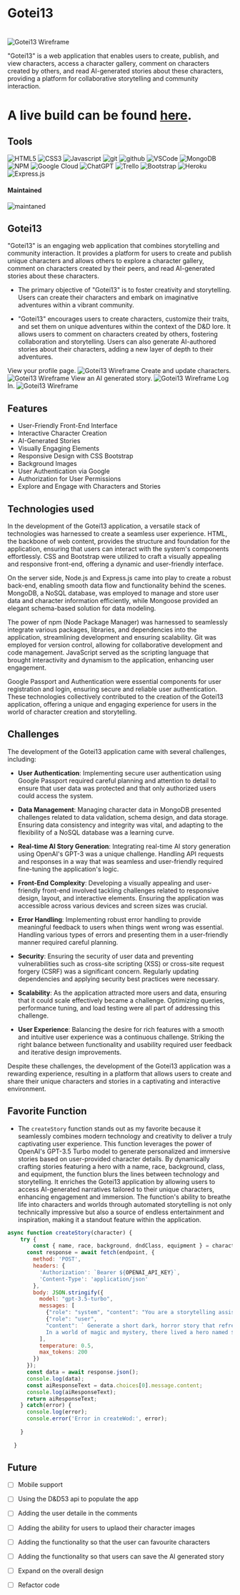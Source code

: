 # Gotei13
# 

![Gotei13 Wireframe](/public/images/wireframe1.png)

"Gotei13" is a web application that enables users to create, publish, and view characters, access a character gallery, comment on characters created by others, and read AI-generated stories about these characters, providing a platform for collaborative storytelling and community interaction.

# A live build can be found [here](https://gotei13-56c0be88deb9.herokuapp.com/).

## Tools

![HTML5](https://img.shields.io/badge/html5-%23E34F26.svg?style=for-the-badge&logo=html5&logoColor=white)
![CSS3](https://img.shields.io/badge/css3-%231572B6.svg?style=for-the-badge&logo=css3&logoColor=white)
![Javascript](https://img.shields.io/badge/JavaScript-F7DF1E?style=for-the-badge&logo=javascript&logoColor=black)
![git](https://img.shields.io/badge/GIT-E44C30?style=for-the-badge&logo=git&logoColor=white)
![github](https://img.shields.io/badge/GitHub-100000?style=for-the-badge&logo=github&logoColor=white)
![VSCode](https://img.shields.io/badge/Visual_Studio_Code-0078D4?style=for-the-badge&logo=visual%20studio%20code&logoColor=white)
![MongoDB](https://img.shields.io/badge/MongoDB-4EA94B?style=for-the-badge&logo=mongodb&logoColor=white)
![NPM](https://img.shields.io/badge/npm-CB3837?style=for-the-badge&logo=npm&logoColor=white)
![Google Cloud](https://img.shields.io/badge/GoogleCloud-%234285F4.svg?style=for-the-badge&logo=google-cloud&logoColor=white)
![ChatGPT](https://img.shields.io/badge/chatGPT-74aa9c?style=for-the-badge&logo=openai&logoColor=white)
![Trello](https://img.shields.io/badge/Trello-%23026AA7.svg?style=for-the-badge&logo=Trello&logoColor=white)
![Bootstrap](https://img.shields.io/badge/bootstrap-%238511FA.svg?style=for-the-badge&logo=bootstrap&logoColor=white)
![Heroku](https://img.shields.io/badge/heroku-%23430098.svg?style=for-the-badge&logo=heroku&logoColor=white)
![Express.js](https://img.shields.io/badge/express.js-%23404d59.svg?style=for-the-badge&logo=express&logoColor=%2361DAFB)

#### Maintained
![maintaned](https://img.shields.io/badge/Maintained%3F-yes-green.svg)

## Gotei13

"Gotei13" is an engaging web application that combines storytelling and community interaction. It provides a platform for users to create and publish unique characters and allows others to explore a character gallery, comment on characters created by their peers, and read AI-generated stories about these characters.

- The primary objective of "Gotei13" is to foster creativity and storytelling. Users can create their characters and embark on imaginative adventures within a vibrant community.

- "Gotei13" encourages users to create characters, customize their traits, and set them on unique adventures within the context of the D&D lore.
It allows users to comment on characters created by others, fostering collaboration and storytelling.
Users can also generate AI-authored stories about their characters, adding a new layer of depth to their adventures.


View your profile page.
![Gotei13 Wireframe](/public/images/wireframe2.png)
 Create and update characters.
![Gotei13 Wireframe](/public/images/wireframe3.png)
View an AI generated story.
![Gotei13 Wireframe](/public/images/wireframe4.png)
Log In.
![Gotei13 Wireframe](/public/images/wireframe5.png)

## Features
- User-Friendly Front-End Interface
- Interactive Character Creation
- AI-Generated Stories
- Visually Engaging Elements
- Responsive Design with CSS Bootstrap
- Background Images
- User Authentication via Google
- Authorization for User Permissions
- Explore and Engage with Characters and Stories

## Technologies used

In the development of the Gotei13 application, a versatile stack of technologies was harnessed to create a seamless user experience. HTML, the backbone of web content, provides the structure and foundation for the application, ensuring that users can interact with the system's components effortlessly. CSS and Bootstrap were utilized to craft a visually appealing and responsive front-end, offering a dynamic and user-friendly interface.

On the server side, Node.js and Express.js came into play to create a robust back-end, enabling smooth data flow and functionality behind the scenes. MongoDB, a NoSQL database, was employed to manage and store user data and character information efficiently, while Mongoose provided an elegant schema-based solution for data modeling.

The power of npm (Node Package Manager) was harnessed to seamlessly integrate various packages, libraries, and dependencies into the application, streamlining development and ensuring scalability. Git was employed for version control, allowing for collaborative development and code management. JavaScript served as the scripting language that brought interactivity and dynamism to the application, enhancing user engagement.

Google Passport and Authentication were essential components for user registration and login, ensuring secure and reliable user authentication. These technologies collectively contributed to the creation of the Gotei13 application, offering a unique and engaging experience for users in the world of character creation and storytelling.

## Challenges

The development of the Gotei13 application came with several challenges, including:

- **User Authentication**: Implementing secure user authentication using Google Passport required careful planning and attention to detail to ensure that user data was protected and that only authorized users could access the system.

- **Data Management**: Managing character data in MongoDB presented challenges related to data validation, schema design, and data storage. Ensuring data consistency and integrity was vital, and adapting to the flexibility of a NoSQL database was a learning curve.

- **Real-time AI Story Generation**: Integrating real-time AI story generation using OpenAI's GPT-3 was a unique challenge. Handling API requests and responses in a way that was seamless and user-friendly required fine-tuning the application's logic.

- **Front-End Complexity**: Developing a visually appealing and user-friendly front-end involved tackling challenges related to responsive design, layout, and interactive elements. Ensuring the application was accessible across various devices and screen sizes was crucial.

- **Error Handling**: Implementing robust error handling to provide meaningful feedback to users when things went wrong was essential. Handling various types of errors and presenting them in a user-friendly manner required careful planning.

- **Security**: Ensuring the security of user data and preventing vulnerabilities such as cross-site scripting (XSS) or cross-site request forgery (CSRF) was a significant concern. Regularly updating dependencies and applying security best practices were necessary.

- **Scalability**: As the application attracted more users and data, ensuring that it could scale effectively became a challenge. Optimizing queries, performance tuning, and load testing were all part of addressing this challenge.

- **User Experience**: Balancing the desire for rich features with a smooth and intuitive user experience was a continuous challenge. Striking the right balance between functionality and usability required user feedback and iterative design improvements.

Despite these challenges, the development of the Gotei13 application was a rewarding experience, resulting in a platform that allows users to create and share their unique characters and stories in a captivating and interactive environment.

## Favorite Function
- The `createStory` function stands out as my favorite because it seamlessly combines modern technology and creativity to deliver a truly captivating user experience. This function leverages the power of OpenAI's GPT-3.5 Turbo model to generate personalized and immersive stories based on user-provided character details. By dynamically crafting stories featuring a hero with a name, race, background, class, and equipment, the function blurs the lines between technology and storytelling. It enriches the Gotei13 application by allowing users to access AI-generated narratives tailored to their unique characters, enhancing engagement and immersion. The function's ability to breathe life into characters and worlds through automated storytelling is not only technically impressive but also a source of endless entertainment and inspiration, making it a standout feature within the application.

```js
async function createStory(character) {
    try {
        const { name, race, background, dndClass, equipment } = character;
      const response = await fetch(endpoint, {
        method: 'POST',
        headers: {
          'Authorization': `Bearer ${OPENAI_API_KEY}`,
          'Content-Type': 'application/json'
        },
        body: JSON.stringify({
          model: "gpt-3.5-turbo",
          messages: [
            {"role": "system", "content": "You are a storytelling assistant."},
            {"role": "user", 
            "content": ` Generate a short dark, horror story that refrences D&D lore and describe battles in detail based on the following prompt:
            In a world of magic and mystery, there lived a hero named ${name}. ${name} was a ${race} from a ${background} background, trained as a ${dndClass}. Equipped with ${equipment}, they embarked on a grand adventure. Describe their dark and grim journey and bone chilling encounters in captivating detail.`}
          ],
          temperature: 0.5,
          max_tokens: 200
        })
      });
      const data = await response.json();
      console.log(data);
      const aiResponseText = data.choices[0].message.content;
      console.log(aiResponseText);
      return aiResponseText;  
    } catch(error) {
      console.log(error);
      console.error('Error in createWod:', error);
    
    }
    
  }

```

## Future
- [ ] Mobile support
- [ ] Using the D&D53 api to populate the app
- [ ] Adding the user detaile in the comments
- [ ] Adding the ability for users to uplaod their character images
- [ ] Adding the functionality so that the user can favourite characters
- [ ] Adding the functionality so that users can save the AI generated story
- [ ] Expand on the overall design
- [ ] Refactor code 

